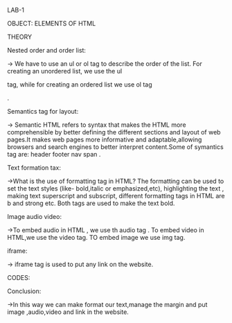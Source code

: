 LAB-1

OBJECT: ELEMENTS OF HTML

THEORY 

Nested order and order list:

-> We have to use an ul or ol tag to describe the order of the list. For creating an unordered list, we use the ul <ul></ul> tag, while for creating an ordered list we use ol tag <ol></ol>.

Semantics tag for layout:

-> Semantic HTML refers to syntax that makes the HTML more comprehensible by better defining the different sections and layout of web pages.It makes web pages more informative and adaptable,allowing browsers and search engines to better interpret content.Some of symantics tag are: header footer nav span .

Text formation tax:

->What is the use of formatting tag in HTML? The formatting can be used to set the text styles (like- bold,italic or emphasized,etc), highlighting the text , making text superscript and subscript, different formatting tags in HTML are b and strong etc. Both tags are used to make the text bold.

Image audio video:

->To embed audio in HTML , we use th audio tag . To embed video in HTML,we use the video tag. TO embed image we use img tag.

iframe:

-> iframe tag is used to put any link on the website.

CODES:

Conclusion:

->In this way we can make format our text,manage the margin and put image ,audio,video and link in the website.


